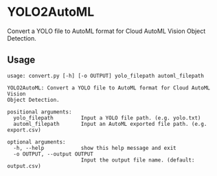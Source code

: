 # YOLO2AutoML
Convert a YOLO file to AutoML format for Cloud AutoML Vision Object Detection.

## Usage

```
usage: convert.py [-h] [-o OUTPUT] yolo_filepath automl_filepath

YOLO2AutoML: Convert a YOLO file to AutoML format for Cloud AutoML Vision
Object Detection.

positional arguments:
  yolo_filepath         Input a YOLO file path. (e.g. yolo.txt)
  automl_filepath       Input an AutoML exported file path. (e.g. export.csv)

optional arguments:
  -h, --help            show this help message and exit
  -o OUTPUT, --output OUTPUT
                        Input the output file name. (default: output.csv)
```
